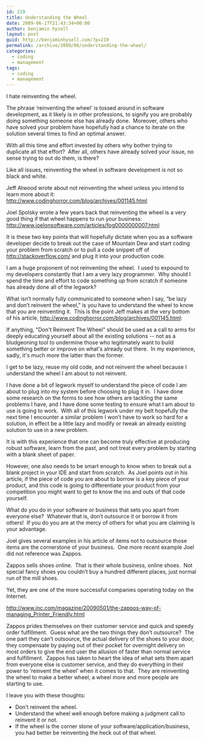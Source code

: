 ```yaml
---
id: 219
title: Understanding the Wheel
date: 2009-06-17T21:43:34+00:00
author: benjamin hysell
layout: post
guid: http://benjaminhysell.com/?p=219
permalink: /archive/2009/06/understanding-the-wheel/
categories:
  - coding
  - management
tags:
  - coding
  - management
---
```

I hate reinventing the wheel.

The phrase ‘reinventing the wheel’ is tossed around in software development, as it likely is in other professions, to signify you are probably doing something someone else has already done.  Moreover, others who have solved your problem have hopefully had a chance to iterate on the solution several times to find an optimal answer.

With all this time and effort invested by others why bother trying to duplicate all that effort?  After all, others have already solved your issue, no sense trying to out do them, is there?

Like all issues, reinventing the wheel in software development is not so black and white.

Jeff Atwood wrote about not reinventing the wheel unless you intend to learn more about it: <a href="http://www.codinghorror.com/blog/archives/001145.html">http://www.codinghorror.com/blog/archives/001145.html</a>

Joel Spolsky wrote a few years back that reinventing the wheel is a very good thing if that wheel happens to run your business: <a href="http://www.joelonsoftware.com/articles/fog0000000007.html">http://www.joelonsoftware.com/articles/fog0000000007.html</a>

It is these two key points that will hopefully dictate when you as a software developer decide to break out the case of Mountain Dew and start coding your problem from scratch or to pull a code snippet off of <a href="http://stackoverflow.com/">http://stackoverflow.com/</a> and plug it into your production code.

I am a huge proponent of not reinventing the wheel.  I used to expound to my developers constantly that I am a very lazy programmer.  Why should I spend the time and effort to code something up from scratch if someone has already done all of the legwork?

What isn’t normally fully communicated to someone when I say, “be lazy and don’t reinvent the wheel,” is you have to understand the wheel to know that you are reinventing it.  This is the point Jeff makes at the very bottom of his article, <a href="http://www.codinghorror.com/blog/archives/001145.html" target="_blank">http://www.codinghorror.com/blog/archives/001145.html</a>:

If anything, "Don't Reinvent The Wheel" should be used as a call to arms for deeply educating yourself about all the existing solutions -- not as a bludgeoning tool to undermine those who legitimately want to build something better or improve on what's already out there.  In my experience, sadly, it's much more the latter than the former.

I get to be lazy, reuse my old code, and not reinvent the wheel because I understand the wheel I am about to not reinvent.

I have done a bit of legwork myself to understand the piece of code I am about to plug into my system before choosing to plug it in.  I have done some research on the forms to see how others are tackling the same problems I have, and I have done some testing to ensure what I am about to use is going to work.  With all of this legwork under my belt hopefully the next time I encounter a similar problem I won’t have to work so hard for a solution, in effect be a little lazy and modify or tweak an already existing solution to use in a new problem.

It is with this experience that one can become truly effective at producing robust software, learn from the past, and not treat every problem by starting with a blank sheet of paper.

However, one also needs to be smart enough to know when to break out a blank project in your IDE and start from scratch.  As Joel points out in his article, if the piece of code you are about to borrow is a key piece of your product, and this code is going to differentiate your product from your competition you might want to get to know the ins and outs of that code yourself.

What do you do in your software or business that sets you apart from everyone else?  Whatever that is, don’t outsource it or borrow it from others!  If you do you are at the mercy of others for what you are claiming is your advantage.

Joel gives several examples in his article of items not to outsource those items are the cornerstone of your business.  One more recent example Joel did not reference was Zappos.

Zappos sells shoes online.  That is their whole business, online shoes.  Not special fancy shoes you couldn’t buy a hundred different places, just normal run of the mill shoes.

Yet, they are one of the more successful companies operating today on the Internet.

<a href="http://www.inc.com/magazine/20090501/the-zappos-way-of-managing_Printer_Friendly.html">http://www.inc.com/magazine/20090501/the-zappos-way-of-managing_Printer_Friendly.html</a>

Zappos prides themselves on their customer service and quick and speedy order fulfillment.  Guess what are the two things they don’t outsource?  The one part they can’t outsource, the actual delivery of the shoes to your door, they compensate by paying out of their pocket for overnight delivery on most orders to give the end user the allusion of faster than normal service and fulfillment.  Zappos has taken to heart the idea of what sets them apart from everyone else is customer service, and they do everything in their power to ‘reinvent the wheel’ when it comes to that.  They are reinventing the wheel to make a better wheel, a wheel more and more people are starting to use.

I leave you with these thoughts:
<ul>
	<li>Don’t reinvent the wheel.</li>
	<li>Understand the wheel well enough before making a judgment call to reinvent it or not.</li>
	<li>If the wheel is the corner stone of your software/application/business, you had better be reinventing the heck out of that wheel.</li>
</ul>